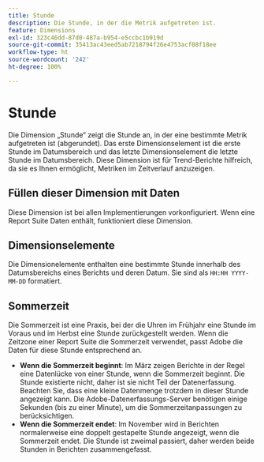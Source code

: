 ```yaml
---
title: Stunde
description: Die Stunde, in der die Metrik aufgetreten ist.
feature: Dimensions
exl-id: 323c46dd-87d0-487a-b954-e5ccbc1b919d
source-git-commit: 35413ac43eed5ab7218794f26e4753acf08f18ee
workflow-type: ht
source-wordcount: '242'
ht-degree: 100%

---
```


# Stunde

Die Dimension „Stunde“ zeigt die Stunde an, in der eine bestimmte Metrik aufgetreten ist (abgerundet). Das erste Dimensionselement ist die erste Stunde im Datumsbereich und das letzte Dimensionselement die letzte Stunde im Datumsbereich. Diese Dimension ist für Trend-Berichte hilfreich, da sie es Ihnen ermöglicht, Metriken im Zeitverlauf anzuzeigen.

## Füllen dieser Dimension mit Daten

Diese Dimension ist bei allen Implementierungen vorkonfiguriert. Wenn eine Report Suite Daten enthält, funktioniert diese Dimension.

## Dimensionselemente

Die Dimensionelemente enthalten eine bestimmte Stunde innerhalb des Datumsbereichs eines Berichts und deren Datum. Sie sind als `HH:HH YYYY-MM-DD` formatiert.

## Sommerzeit

Die Sommerzeit ist eine Praxis, bei der die Uhren im Frühjahr eine Stunde im Voraus und im Herbst eine Stunde zurückgestellt werden. Wenn die Zeitzone einer Report Suite die Sommerzeit verwendet, passt Adobe die Daten für diese Stunde entsprechend an.

* **Wenn die Sommerzeit beginnt**: Im März zeigen Berichte in der Regel eine Datenlücke von einer Stunde, wenn die Sommerzeit beginnt. Die Stunde existierte nicht, daher ist sie nicht Teil der Datenerfassung. Beachten Sie, dass eine kleine Datenmenge trotzdem in dieser Stunde angezeigt kann. Die Adobe-Datenerfassungs-Server benötigen einige Sekunden (bis zu einer Minute), um die Sommerzeitanpassungen zu berücksichtigen.
* **Wenn die Sommerzeit endet**: Im November wird in Berichten normalerweise eine doppelt gestapelte Stunde angezeigt, wenn die Sommerzeit endet. Die Stunde ist zweimal passiert, daher werden beide Stunden in Berichten zusammengefasst.
